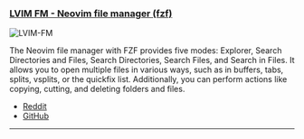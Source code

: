 <h3 id="LVIM-FM">
  <a href="#LVIM-FM">
    <span class="icon-text">
      <span class="icon">
        <i class="fa-solid fa-book"></i>
      </span>
    </span>
    <span>LVIM FM - Neovim file manager (fzf)</span>
  </a>
</h3>

![LVIM-FM](https://www.youtube.com/watch?v=dohJ7TS6ciE)

The Neovim file manager with FZF provides five modes: Explorer, Search Directories and Files, Search Directories, Search Files, and Search in Files. It allows you to open multiple files in various ways, such as in buffers, tabs, splits, vsplits, or the quickfix list. Additionally, you can perform actions like copying, cutting, and deleting folders and files.

- [Reddit](https://www.reddit.com/r/neovim/comments/13j6q5r/introducing_lvim_file_manager_file_manager_for/)
- [GitHub](https://github.com/lvim-tech/lvim-fm)

---
